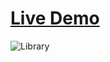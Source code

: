 # [Live Demo](https://hoeksmj.github.io/library/)

![Library](https://github.com/HoeksMJ/library/assets/16172864/e17cae61-3aab-47d9-9a07-777e0ffa3339)
